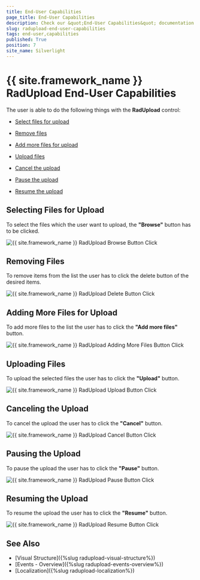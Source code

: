 ```yaml
---
title: End-User Capabilities
page_title: End-User Capabilities
description: Check our &quot;End-User Capabilities&quot; documentation article for the RadUpload {{ site.framework_name }} control.
slug: radupload-end-user-capabilities
tags: end-user,capabilities
published: True
position: 7
site_name: Silverlight
---
```


# {{ site.framework_name }} RadUpload End-User Capabilities

The user is able to do the following things with the __RadUpload__ control:

* [Select files for upload](#Selecting_Files_for_Upload)

* [Remove files](#Removing_Files)

* [Add more files for upload](#Adding_More_Files_for_Upload)

* [Upload files](#Uploading_Files)

* [Cancel the upload](#Canceling_the_Upload)

* [Pause the upload](#Pausing_the_Upload)

* [Resume the upload](#Resuming_the_Upload)

## Selecting Files for Upload

To select the files which the user want to upload, the __"Browse"__ button has to be clicked.

![{{ site.framework_name }} RadUpload Browse Button Click](images/RadUpload_End_User_Capabilities_01.png)

## Removing Files

To remove items from the list the user has to click the delete button of the desired items.

![{{ site.framework_name }} RadUpload Delete Button Click](images/RadUpload_End_User_Capabilities_01a.png)

## Adding More Files for Upload

To add more files to the list the user has to click the __"Add more files"__ button.

![{{ site.framework_name }} RadUpload Adding More Files Button Click](images/RadUpload_End_User_Capabilities_02.png)

## Uploading Files

To upload the selected files the user has to click the __"Upload"__ button.

![{{ site.framework_name }} RadUpload Upload Button Click](images/RadUpload_End_User_Capabilities_03.png)

## Canceling the Upload

To cancel the upload the user has to click the __"Cancel"__ button.

![{{ site.framework_name }} RadUpload Cancel Button Click](images/RadUpload_End_User_Capabilities_04.png)

## Pausing the Upload

To pause the upload the user has to click the __"Pause"__ button.

![{{ site.framework_name }} RadUpload Pause Button Click](images/RadUpload_End_User_Capabilities_05.png)

## Resuming the Upload

To resume the upload the user has to click the __"Resume"__ button.

![{{ site.framework_name }} RadUpload Resume Button Click](images/RadUpload_End_User_Capabilities_06.png)

## See Also
 * [Visual Structure]({%slug radupload-visual-structure%})
 * [Events - Overview]({%slug radupload-events-overview%})
 * [Localization]({%slug radupload-localization%})
